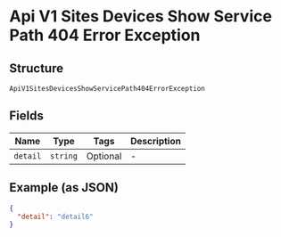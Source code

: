 
# Api V1 Sites Devices Show Service Path 404 Error Exception

## Structure

`ApiV1SitesDevicesShowServicePath404ErrorException`

## Fields

| Name | Type | Tags | Description |
|  --- | --- | --- | --- |
| `detail` | `string` | Optional | - |

## Example (as JSON)

```json
{
  "detail": "detail6"
}
```


